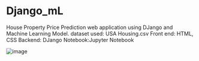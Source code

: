 # Django_mL

House Property Price Prediction web application using DJango and Machine Learning Model.
dataset used: USA Housing.csv 
Front end: HTML, CSS
Backend: DJango
Notebook:Jupyter Notebook 

![image](https://user-images.githubusercontent.com/68222967/160753079-9e8f1588-77e9-43ed-b31f-b2d18697d2dc.png)

